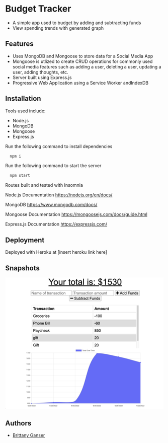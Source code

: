 # Budget Tracker

- A simple app used to budget by adding and subtracting funds
- View spending trends with generated graph

## Features

- Uses MongoDB and Mongoose to store data for a Social Media App
- Mongoose is utlized to create CRUD operations for commonly used social media features such as adding a user, deleting a user, updating a user, adding thoughts, etc.
- Server built using Express.js
- Progressive Web Application using a Service Worker andIndexDB

## Installation

Tools used include:

- Node.js
- MongoDB
- Mongoose
- Express.js

Run the following command to install dependencies

```bash
  npm i

```

Run the following command to start the server

```bash
  npm start

```

Routes built and tested with Insomnia

Node.js Documentation
https://nodejs.org/en/docs/

MongoDB
https://www.mongodb.com/docs/

Mongoose Documentation
https://mongoosejs.com/docs/guide.html

Express.js Documentation
https://expressjs.com/

## Deployment

Deployed with Heroku at [insert heroku link here]

## Snapshots

![Budget Tracker Application Preview](budget-tracker-screenshot.png)

## Authors

- [Brittany Ganser](https://github.com/bganser15)
